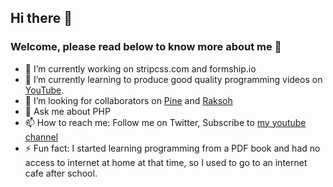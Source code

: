 <!---<img align="right" src="https://github-readme-stats.vercel.app/api?username=azeemhassni&show_icons=true&icon_color=58a6ff&text_color=fff&bg_color=0f1218&hide_title=true&include_all_commits=true&count_private=true" />--->

## Hi there 👋
### Welcome, please read below to know more about me 🙂

- 🔭 I’m currently working on stripcss.com and formship.io
- 🌱 I’m currently learning to produce good quality programming videos on [YouTube](https://www.youtube.com/channel/UC0x38in3hPLZZW0mi8CuSpw). 
- 👯 I’m looking for collaborators on [Pine](https://github.com/azeemhassni/pine) and [Raksoh](https://github.com/azeemhassni/Raskoh)
- 💬 Ask me about PHP
- 📫 How to reach me: Follow me on Twitter, Subscribe to [my youtube channel](https://www.youtube.com/channel/UC0x38in3hPLZZW0mi8CuSpw)
- ⚡ Fun fact: I started learning programming from a PDF book and had no access to internet at home at that time, so I used to go to an internet cafe after school.
